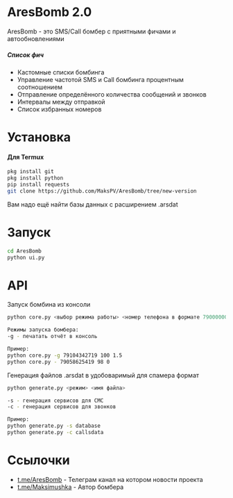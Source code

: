 # AresBomb 2.0

AresBomb - это SMS/Call бомбер с приятными фичами и автообновлениями

##### Список фич
 - Кастомные списки бомбинга
 - Управление частотой SMS и Call бомбинга процентным соотношением
 - Отправление определённого количества сообщений и звонков
 - Интервалы между отправкой
 - Список избранных номеров

# Установка

#### Для Termux
```sh
pkg install git
pkg install python
pip install requests
git clone https://github.com/MaksPV/AresBomb/tree/new-version
```
Вам надо ещё найти базы данных с расширением .arsdat

# Запуск
```sh
cd AresBomb
python ui.py
```

# API
Запуск бомбина из консоли
```sh
python core.py <выбор режима работы> <номер телефона в формате 79000000000> <количество сообщений> <интервал между их отправкой в секундах>

Режимы запуска бомбера:
-g - печатать отчёт в консоль

Пример:
python core.py -g 79104342719 100 1.5
python core.py - 79058625419 98 0
```
Генерация файлов .arsdat в удобоваримый для спамера формат
```sh
python generate.py <режим> <имя файла>

-s - генерация сервисов для СМС
-c - генерация сервисов для звонков

Пример:
python generate.py -s database
python generate.py -c callsdata
```

# Ссылочки
* [t.me/AresBomb](telete.in/AresBomb) - Телеграм канал на котором новости проекта
* [t.me/Maksimushka](telete.in/Maksimushka) - Автор бомбера
